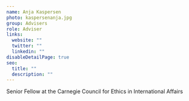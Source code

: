 ```yaml
---
name: Anja Kaspersen
photo: kaspersenanja.jpg
group: Advisers
role: Adviser
links:
  website: ""
  twitter: ""
  linkedin: ""
disableDetailPage: true
seo:
  title: ""
  description: ""
---
```


Senior Fellow at the Carnegie Council for Ethics in International Affairs
